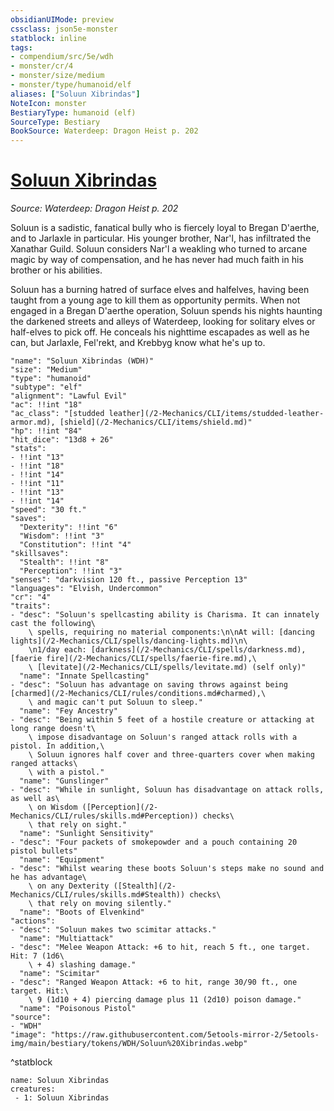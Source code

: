 ```yaml
---
obsidianUIMode: preview
cssclass: json5e-monster
statblock: inline
tags:
- compendium/src/5e/wdh
- monster/cr/4
- monster/size/medium
- monster/type/humanoid/elf
aliases: ["Soluun Xibrindas"]
NoteIcon: monster
BestiaryType: humanoid (elf)
SourceType: Bestiary
BookSource: Waterdeep: Dragon Heist p. 202
---
```

# [Soluun Xibrindas](2-Mechanics\CLI\bestiary\npc/soluun-xibrindas-wdh.md)
*Source: Waterdeep: Dragon Heist p. 202*  

Soluun is a sadistic, fanatical bully who is fiercely loyal to Bregan D'aerthe, and to Jarlaxle in particular. His younger brother, Nar'l, has infiltrated the Xanathar Guild. Soluun considers Nar'l a weakling who turned to arcane magic by way of compensation, and he has never had much faith in his brother or his abilities.

Soluun has a burning hatred of surface elves and halfelves, having been taught from a young age to kill them as opportunity permits. When not engaged in a Bregan D'aerthe operation, Soluun spends his nights haunting the darkened streets and alleys of Waterdeep, looking for solitary elves or half-elves to pick off. He conceals his nighttime escapades as well as he can, but Jarlaxle, Fel'rekt, and Krebbyg know what he's up to.

```statblock
"name": "Soluun Xibrindas (WDH)"
"size": "Medium"
"type": "humanoid"
"subtype": "elf"
"alignment": "Lawful Evil"
"ac": !!int "18"
"ac_class": "[studded leather](/2-Mechanics/CLI/items/studded-leather-armor.md), [shield](/2-Mechanics/CLI/items/shield.md)"
"hp": !!int "84"
"hit_dice": "13d8 + 26"
"stats":
- !!int "13"
- !!int "18"
- !!int "14"
- !!int "11"
- !!int "13"
- !!int "14"
"speed": "30 ft."
"saves":
  "Dexterity": !!int "6"
  "Wisdom": !!int "3"
  "Constitution": !!int "4"
"skillsaves":
  "Stealth": !!int "8"
  "Perception": !!int "3"
"senses": "darkvision 120 ft., passive Perception 13"
"languages": "Elvish, Undercommon"
"cr": "4"
"traits":
- "desc": "Soluun's spellcasting ability is Charisma. It can innately cast the following\
    \ spells, requiring no material components:\n\nAt will: [dancing lights](/2-Mechanics/CLI/spells/dancing-lights.md)\n\
    \n1/day each: [darkness](/2-Mechanics/CLI/spells/darkness.md), [faerie fire](/2-Mechanics/CLI/spells/faerie-fire.md),\
    \ [levitate](/2-Mechanics/CLI/spells/levitate.md) (self only)"
  "name": "Innate Spellcasting"
- "desc": "Soluun has advantage on saving throws against being [charmed](/2-Mechanics/CLI/rules/conditions.md#charmed),\
    \ and magic can't put Soluun to sleep."
  "name": "Fey Ancestry"
- "desc": "Being within 5 feet of a hostile creature or attacking at long range doesn't\
    \ impose disadvantage on Soluun's ranged attack rolls with a pistol. In addition,\
    \ Soluun ignores half cover and three-quarters cover when making ranged attacks\
    \ with a pistol."
  "name": "Gunslinger"
- "desc": "While in sunlight, Soluun has disadvantage on attack rolls, as well as\
    \ on Wisdom ([Perception](/2-Mechanics/CLI/rules/skills.md#Perception)) checks\
    \ that rely on sight."
  "name": "Sunlight Sensitivity"
- "desc": "Four packets of smokepowder and a pouch containing 20 pistol bullets"
  "name": "Equipment"
- "desc": "Whilst wearing these boots Soluun's steps make no sound and he has advantage\
    \ on any Dexterity ([Stealth](/2-Mechanics/CLI/rules/skills.md#Stealth)) checks\
    \ that rely on moving silently."
  "name": "Boots of Elvenkind"
"actions":
- "desc": "Soluun makes two scimitar attacks."
  "name": "Multiattack"
- "desc": "Melee Weapon Attack: +6 to hit, reach 5 ft., one target. Hit: 7 (1d6\
    \ + 4) slashing damage."
  "name": "Scimitar"
- "desc": "Ranged Weapon Attack: +6 to hit, range 30/90 ft., one target. Hit:\
    \ 9 (1d10 + 4) piercing damage plus 11 (2d10) poison damage."
  "name": "Poisonous Pistol"
"source":
- "WDH"
"image": "https://raw.githubusercontent.com/5etools-mirror-2/5etools-img/main/bestiary/tokens/WDH/Soluun%20Xibrindas.webp"
```
^statblock

```encounter-table
name: Soluun Xibrindas
creatures:
 - 1: Soluun Xibrindas
```